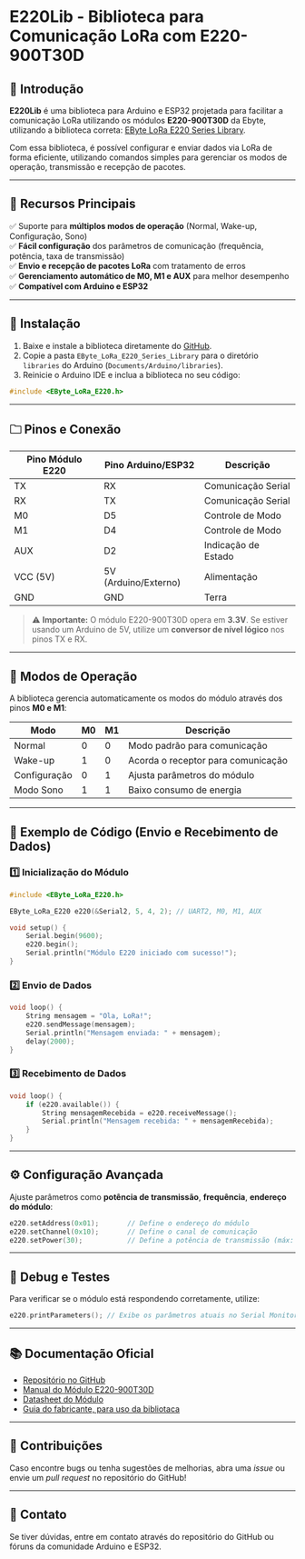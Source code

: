 # E220Lib - Biblioteca para Comunicação LoRa com E220-900T30D

## 📌 Introdução
**E220Lib** é uma biblioteca para Arduino e ESP32 projetada para facilitar a comunicação LoRa utilizando os módulos **E220-900T30D** da Ebyte, utilizando a biblioteca correta: [EByte LoRa E220 Series Library](https://github.com/xreef/EByte_LoRa_E220_Series_Library).

Com essa biblioteca, é possível configurar e enviar dados via LoRa de forma eficiente, utilizando comandos simples para gerenciar os modos de operação, transmissão e recepção de pacotes.

---

## 🚀 Recursos Principais

✅ Suporte para **múltiplos modos de operação** (Normal, Wake-up, Configuração, Sono)  
✅ **Fácil configuração** dos parâmetros de comunicação (frequência, potência, taxa de transmissão)  
✅ **Envio e recepção de pacotes LoRa** com tratamento de erros  
✅ **Gerenciamento automático de M0, M1 e AUX** para melhor desempenho  
✅ **Compatível com Arduino e ESP32**  

---

## 🔧 Instalação

1. Baixe e instale a biblioteca diretamente do [GitHub](https://github.com/xreef/EByte_LoRa_E220_Series_Library).
2. Copie a pasta `EByte_LoRa_E220_Series_Library` para o diretório `libraries` do Arduino (`Documents/Arduino/libraries`).
3. Reinicie o Arduino IDE e inclua a biblioteca no seu código:

```cpp
#include <EByte_LoRa_E220.h>
```

---

## 🗀 Pinos e Conexão

| **Pino Módulo E220** | **Pino Arduino/ESP32** | **Descrição** |
|----------------------|----------------------|--------------|
| TX                 | RX                   | Comunicação Serial |
| RX                 | TX                   | Comunicação Serial |
| M0                 | D5                   | Controle de Modo |
| M1                 | D4                   | Controle de Modo |
| AUX                | D2                   | Indicação de Estado |
| VCC (5V)           | 5V (Arduino/Externo) | Alimentação |
| GND                | GND                  | Terra |

> ⚠ **Importante:** O módulo E220-900T30D opera em **3.3V**. Se estiver usando um Arduino de 5V, utilize um **conversor de nível lógico** nos pinos TX e RX.

---

## 🔄 Modos de Operação
A biblioteca gerencia automaticamente os modos do módulo através dos pinos **M0 e M1**:

| **Modo**         | **M0** | **M1** | **Descrição** |
|-----------------|------|------|--------------|
| Normal         | 0    | 0    | Modo padrão para comunicação |
| Wake-up       | 1    | 0    | Acorda o receptor para comunicação |
| Configuração  | 0    | 1    | Ajusta parâmetros do módulo |
| Modo Sono     | 1    | 1    | Baixo consumo de energia |

---

## 📡 Exemplo de Código (Envio e Recebimento de Dados)

### **1️⃣ Inicialização do Módulo**

```cpp
#include <EByte_LoRa_E220.h>

EByte_LoRa_E220 e220(&Serial2, 5, 4, 2); // UART2, M0, M1, AUX

void setup() {
    Serial.begin(9600);
    e220.begin();
    Serial.println("Módulo E220 iniciado com sucesso!");
}
```

### **2️⃣ Envio de Dados**

```cpp
void loop() {
    String mensagem = "Ola, LoRa!";
    e220.sendMessage(mensagem);
    Serial.println("Mensagem enviada: " + mensagem);
    delay(2000);
}
```

### **3️⃣ Recebimento de Dados**

```cpp
void loop() {
    if (e220.available()) {
        String mensagemRecebida = e220.receiveMessage();
        Serial.println("Mensagem recebida: " + mensagemRecebida);
    }
}
```

---

## ⚙️ Configuração Avançada
Ajuste parâmetros como **potência de transmissão**, **frequência**, **endereço do módulo**:

```cpp
e220.setAddress(0x01);       // Define o endereço do módulo
e220.setChannel(0x10);       // Define o canal de comunicação
e220.setPower(30);           // Define a potência de transmissão (máx: 30dBm)
```

---

## 🔎 Debug e Testes
Para verificar se o módulo está respondendo corretamente, utilize:

```cpp
e220.printParameters(); // Exibe os parâmetros atuais no Serial Monitor
```

---

## 📚 Documentação Oficial
- [Repositório no GitHub](https://github.com/xreef/EByte_LoRa_E220_Series_Library)
- [Manual do Módulo E220-900T30D](https://manuals.plus/pt/ebyte/e220-900t30d-lora-wireless-module-manual)
- [Datasheet do Módulo](https://manuals.plus/m/12f09f3a998def18a583f07ae19dc04635512c1a83f96d39c0d124afbfc82ca1_optim.pdf)
- [Guia do fabricante, para uso da bibliotaca](https://www.ebyte.com/Uploadfiles/Files/2023-9-14/20239141428266564.pdf)
---

## 🤝 Contribuições
Caso encontre bugs ou tenha sugestões de melhorias, abra uma *issue* ou envie um *pull request* no repositório do GitHub!

---

## 💎 Contato
Se tiver dúvidas, entre em contato através do repositório do GitHub ou fóruns da comunidade Arduino e ESP32.

